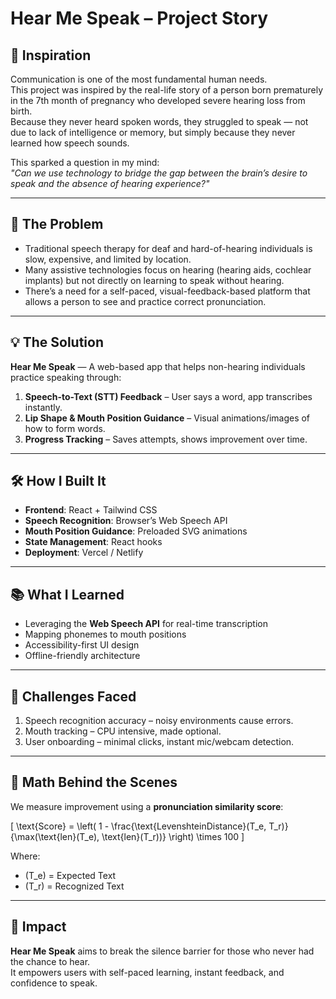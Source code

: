 # Hear Me Speak – Project Story

## 🌟 Inspiration
Communication is one of the most fundamental human needs.  
This project was inspired by the real-life story of a person born prematurely in the 7th month of pregnancy who developed severe hearing loss from birth.  
Because they never heard spoken words, they struggled to speak — not due to lack of intelligence or memory, but simply because they never learned how speech sounds.  

This sparked a question in my mind:  
*"Can we use technology to bridge the gap between the brain’s desire to speak and the absence of hearing experience?"*

---

## 🎯 The Problem
- Traditional speech therapy for deaf and hard-of-hearing individuals is slow, expensive, and limited by location.
- Many assistive technologies focus on hearing (hearing aids, cochlear implants) but not directly on learning to speak without hearing.
- There’s a need for a self-paced, visual-feedback-based platform that allows a person to see and practice correct pronunciation.

---

## 💡 The Solution
**Hear Me Speak** — A web-based app that helps non-hearing individuals practice speaking through:
1. **Speech-to-Text (STT) Feedback** – User says a word, app transcribes instantly.
2. **Lip Shape & Mouth Position Guidance** – Visual animations/images of how to form words.
3. **Progress Tracking** – Saves attempts, shows improvement over time.

---

## 🛠 How I Built It
- **Frontend**: React + Tailwind CSS  
- **Speech Recognition**: Browser’s Web Speech API  
- **Mouth Position Guidance**: Preloaded SVG animations  
- **State Management**: React hooks  
- **Deployment**: Vercel / Netlify  

---

## 📚 What I Learned
- Leveraging the **Web Speech API** for real-time transcription
- Mapping phonemes to mouth positions
- Accessibility-first UI design
- Offline-friendly architecture

---

## 🚧 Challenges Faced
1. Speech recognition accuracy – noisy environments cause errors.
2. Mouth tracking – CPU intensive, made optional.
3. User onboarding – minimal clicks, instant mic/webcam detection.

---

## 🔢 Math Behind the Scenes
We measure improvement using a **pronunciation similarity score**:

\[
\text{Score} = \left( 1 - \frac{\text{LevenshteinDistance}(T_e, T_r)}{\max(\text{len}(T_e), \text{len}(T_r))} \right) \times 100
\]

Where:
- \(T_e\) = Expected Text  
- \(T_r\) = Recognized Text  

---

## 🚀 Impact
**Hear Me Speak** aims to break the silence barrier for those who never had the chance to hear.  
It empowers users with self-paced learning, instant feedback, and confidence to speak.

